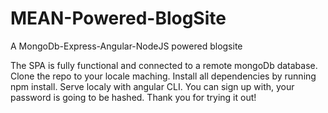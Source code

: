 # MEAN-Powered-BlogSite
A MongoDb-Express-Angular-NodeJS powered blogsite

The SPA is fully functional and connected to a remote mongoDb database.
Clone the repo to your locale maching.
Install all dependencies by running npm install.
Serve localy with angular CLI.
You can sign up with, your password is going to be hashed.
Thank you for trying it out!
